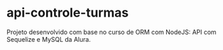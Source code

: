 # api-controle-turmas
Projeto desenvolvido com base no curso de ORM com NodeJS: API com Sequelize e MySQL da Alura.
